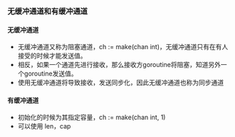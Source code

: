 ### 无缓冲通道和有缓冲通道
#### 无缓冲通道
* 无缓冲通道又称为阻塞通道，ch := make(chan int)，无缓冲通道只有在有人接受的时候才能发送值。
* 相反，如果一个通道先进行接收，那么接收方goroutine将阻塞，知道另外一个goroutine发送值。
* 使用无缓冲通道将导致接收，发送同步化，因此无缓冲通道也称为同步通道
#### 有缓冲通道
* 初始化的时候为其指定容量，ch := make(chan int, 1)
* 可以使用 len，cap
